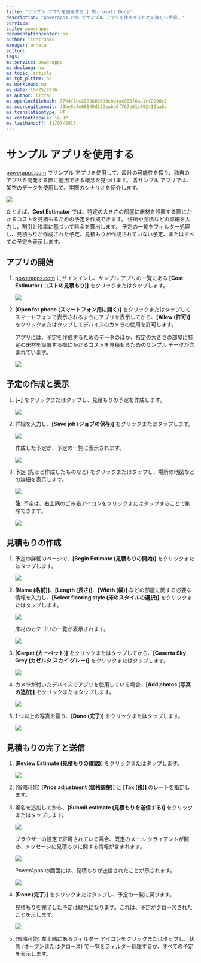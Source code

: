 ```yaml
---
title: "サンプル アプリを使用する | Microsoft Docs"
description: "powerapps.com でサンプル アプリを使用するための詳しい手順。"
services: 
suite: powerapps
documentationcenter: na
author: linhtranms
manager: anneta
editor: 
tags: 
ms.service: powerapps
ms.devlang: na
ms.topic: article
ms.tgt_pltfrm: na
ms.workload: na
ms.date: 10/25/2016
ms.author: litran
ms.openlocfilehash: 7794f1ee28898016d3e8d4ac855f6ae1cf2090c7
ms.sourcegitcommit: 43be6a4e08849d522aabb6f767a81c092419babc
ms.translationtype: HT
ms.contentlocale: ja-JP
ms.lasthandoff: 11/07/2017
---
```

# <a name="use-a-sample-app"></a>サンプル アプリを使用する
[powerapps.com](http://web.powerapps.com) でサンプル アプリを使用して、設計の可能性を探り、独自のアプリを開発する際に適用できる概念を見つけます。 各サンプル アプリでは、架空のデータを使用して、実際のシナリオを紹介します。

![](./media/open-and-run-a-sample-app/portal-home.png)

たとえば、**Cost Estimator** では、特定の大きさの部屋に床材を設置する際にかかるコストを見積もるための予定を作成できます。 住所や面積などの詳細を入力し、割引と税率に基づいて料金を算出します。 予定の一覧をフィルター処理し、見積もりが作成された予定、見積もりが作成されていない予定、またはすべての予定を表示します。

## <a name="open-the-app"></a>アプリの開始
1. [powerapps.com](https://web.powerapps.com) にサインインし、サンプル アプリの一覧にある **[Cost Estimator (コストの見積もり)]** をクリックまたはタップします。
   
    ![](./media/open-and-run-a-sample-app/app-tile.png)
2. **[Open for phone (スマートフォン用に開く)]** をクリックまたはタップしてスマートフォンで表示されるようにアプリを表示してから、**[Allow (許可)]** をクリックまたはタップしてデバイスのカメラの使用を許可します。
   
    アプリには、予定を作成するためのデータのほか、特定の大きさの部屋に特定の床材を設置する際にかかるコストを見積もるためのサンプル データが含まれています。
   
    ![](./media/open-and-run-a-sample-app/cost_estimator_home.png)

## <a name="make-and-view-an-appointment"></a>予定の作成と表示
1. **[+]** をクリックまたはタップし、見積もりの予定を作成します。
   
    ![](./media/open-and-run-a-sample-app/cost_estimator_add.png)
2. 詳細を入力し、**[Save job (ジョブの保存)]** をクリックまたはタップします。
   
    ![](./media/open-and-run-a-sample-app/cost_estimator_new.png)
   
    作成した予定が、予定の一覧に表示されます。
   
    ![](./media/open-and-run-a-sample-app/new_job_added.png)
3. 予定 (先ほど作成したものなど) をクリックまたはタップし、場所の地図などの詳細を表示します。
   
    ![](./media/open-and-run-a-sample-app/job_details.png)
   
    **注**: 予定は、右上隅のごみ箱アイコンをクリックまたはタップすることで削除できます。
   
    ![](./media/open-and-run-a-sample-app/job_delete.png)

## <a name="create-an-estimate"></a>見積もりの作成
1. 予定の詳細のページで、**[Begin Estimate (見積もりの開始)]** をクリックまたはタップします。
   
    ![](./media/open-and-run-a-sample-app/begin_estimate.png)
2. **[Name (名前)]**、**[Length (長さ)]**、**[Width (幅)]** などの部屋に関する必要な情報を入力し、**[Select flooring style (床のスタイルの選択)]** をクリックまたはタップします。
   
    ![](./media/open-and-run-a-sample-app/dimensions.png)
   
    床材のカテゴリの一覧が表示されます。
   
    ![](./media/open-and-run-a-sample-app/select_flooring_type.png)
3. **[Carpet (カーペット)]** をクリックまたはタップしてから、**[Caserta Sky Grey (カゼルタ スカイ グレー)]** をクリックまたはタップします。
   
    ![](./media/open-and-run-a-sample-app/carpet.png)
4. カメラが付いたデバイスでアプリを使用している場合、**[Add photos (写真の追加)]** をクリックまたはタップします。
   
    ![](./media/open-and-run-a-sample-app/add_photos.png)
5. 1 つ以上の写真を撮り、**[Done (完了)]** をクリックまたはタップします。
   
    ![](./media/open-and-run-a-sample-app/take_photos.png)

## <a name="finish-and-submit-an-estimate"></a>見積もりの完了と送信
1. **[Review Estimate (見積もりの確認)]** をクリックまたはタップします。
   
    ![](./media/open-and-run-a-sample-app/review_estimate.png)
2. (省略可能) **[Price adjustment (価格調整)]** と **[Tax (税)]** のレートを指定します。
3. 署名を追加してから、**[Submit estimate (見積もりを送信する)]** をクリックまたはタップします。
   
    ![](./media/open-and-run-a-sample-app/submit_estimate.png)
   
    ブラウザーの設定で許可されている場合、既定のメール クライアントが開き、メッセージに見積もりに関する情報が含まれます。
   
    ![](./media/open-and-run-a-sample-app/email.png)
   
    PowerApps の画面には、見積もりが送信されたことが示されます。
   
    ![](./media/open-and-run-a-sample-app/done.png)
4. **[Done (完了)]** をクリックまたはタップし、予定の一覧に戻ります。
   
    見積もりを完了した予定は緑色になります。これは、予定がクローズされたことを示します。
   
    ![](./media/open-and-run-a-sample-app/estimate_done.png)
5. (省略可能) 左上隅にあるフィルター アイコンをクリックまたはタップし、状態 (オープンまたはクローズ) で一覧をフィルター処理するか、すべての予定を表示します。


